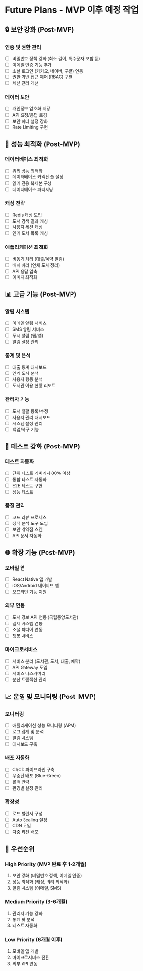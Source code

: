 # Future Plans - MVP 이후 예정 작업

## 🔒 보안 강화 (Post-MVP)

### 인증 및 권한 관리
- [ ] 비밀번호 정책 강화 (최소 길이, 특수문자 포함 등)
- [ ] 이메일 인증 기능 추가
- [ ] 소셜 로그인 (카카오, 네이버, 구글) 연동
- [ ] 권한 기반 접근 제어 (RBAC) 구현
- [ ] 세션 관리 개선

### 데이터 보안
- [ ] 개인정보 암호화 저장
- [ ] API 요청/응답 로깅
- [ ] 보안 헤더 설정 강화
- [ ] Rate Limiting 구현

## 🚀 성능 최적화 (Post-MVP)

### 데이터베이스 최적화
- [ ] 쿼리 성능 최적화
- [ ] 데이터베이스 커넥션 풀 설정
- [ ] 읽기 전용 복제본 구성
- [ ] 데이터베이스 파티셔닝

### 캐싱 전략
- [ ] Redis 캐싱 도입
- [ ] 도서 검색 결과 캐싱
- [ ] 사용자 세션 캐싱
- [ ] 인기 도서 목록 캐싱

### 애플리케이션 최적화
- [ ] 비동기 처리 (대출/예약 알림)
- [ ] 배치 처리 (연체 도서 정리)
- [ ] API 응답 압축
- [ ] 이미지 최적화

## 📊 고급 기능 (Post-MVP)

### 알림 시스템
- [ ] 이메일 알림 서비스
- [ ] SMS 알림 서비스
- [ ] 푸시 알림 (웹/앱)
- [ ] 알림 설정 관리

### 통계 및 분석
- [ ] 대출 통계 대시보드
- [ ] 인기 도서 분석
- [ ] 사용자 행동 분석
- [ ] 도서관 이용 현황 리포트

### 관리자 기능
- [ ] 도서 일괄 등록/수정
- [ ] 사용자 관리 대시보드
- [ ] 시스템 설정 관리
- [ ] 백업/복구 기능

## 🧪 테스트 강화 (Post-MVP)

### 테스트 자동화
- [ ] 단위 테스트 커버리지 80% 이상
- [ ] 통합 테스트 자동화
- [ ] E2E 테스트 구현
- [ ] 성능 테스트

### 품질 관리
- [ ] 코드 리뷰 프로세스
- [ ] 정적 분석 도구 도입
- [ ] 보안 취약점 스캔
- [ ] API 문서 자동화

## 🌐 확장 기능 (Post-MVP)

### 모바일 앱
- [ ] React Native 앱 개발
- [ ] iOS/Android 네이티브 앱
- [ ] 오프라인 기능 지원

### 외부 연동
- [ ] 도서 정보 API 연동 (국립중앙도서관)
- [ ] 결제 시스템 연동
- [ ] 소셜 미디어 연동
- [ ] 챗봇 서비스

### 마이크로서비스
- [ ] 서비스 분리 (도서관, 도서, 대출, 예약)
- [ ] API Gateway 도입
- [ ] 서비스 디스커버리
- [ ] 분산 트랜잭션 관리

## 📈 운영 및 모니터링 (Post-MVP)

### 모니터링
- [ ] 애플리케이션 성능 모니터링 (APM)
- [ ] 로그 집계 및 분석
- [ ] 알림 시스템
- [ ] 대시보드 구축

### 배포 자동화
- [ ] CI/CD 파이프라인 구축
- [ ] 무중단 배포 (Blue-Green)
- [ ] 롤백 전략
- [ ] 환경별 설정 관리

### 확장성
- [ ] 로드 밸런서 구성
- [ ] Auto Scaling 설정
- [ ] CDN 도입
- [ ] 다중 리전 배포

## 🎯 우선순위

### High Priority (MVP 완료 후 1-2개월)
1. 보안 강화 (비밀번호 정책, 이메일 인증)
2. 성능 최적화 (캐싱, 쿼리 최적화)
3. 알림 시스템 (이메일, SMS)

### Medium Priority (3-6개월)
1. 관리자 기능 강화
2. 통계 및 분석
3. 테스트 자동화

### Low Priority (6개월 이후)
1. 모바일 앱 개발
2. 마이크로서비스 전환
3. 외부 API 연동 